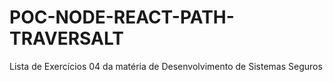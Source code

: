 # POC-NODE-REACT-PATH-TRAVERSALT
Lista de Exercícios 04 da matéria de Desenvolvimento de Sistemas Seguros
